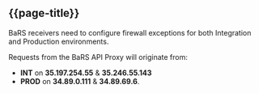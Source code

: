 ## {{page-title}}

BaRS receivers need to configure firewall exceptions for both Integration and Production environments.  

Requests from the BaRS API Proxy will originate from:

* **INT** on **35.197.254.55** & **35.246.55.143** 
* **PROD** on **34.89.0.111** & **34.89.69.6**.

<br>
